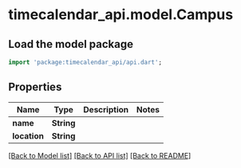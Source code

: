 # timecalendar_api.model.Campus

## Load the model package
```dart
import 'package:timecalendar_api/api.dart';
```

## Properties
Name | Type | Description | Notes
------------ | ------------- | ------------- | -------------
**name** | **String** |  | 
**location** | **String** |  | 

[[Back to Model list]](../README.md#documentation-for-models) [[Back to API list]](../README.md#documentation-for-api-endpoints) [[Back to README]](../README.md)


